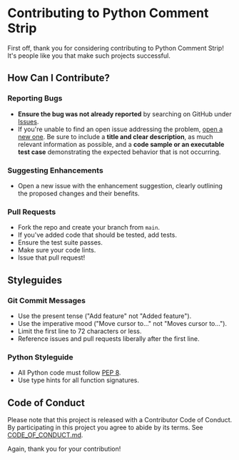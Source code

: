 # Contributing to Python Comment Strip

First off, thank you for considering contributing to Python Comment Strip! It's people like you that make such projects successful.

## How Can I Contribute?

### Reporting Bugs

- **Ensure the bug was not already reported** by searching on GitHub under [Issues](https://github.com/yourusername/python-comment-strip/issues).
- If you're unable to find an open issue addressing the problem, [open a new one](https://github.com/yourusername/python-comment-strip/issues/new). Be sure to include a **title and clear description**, as much relevant information as possible, and a **code sample or an executable test case** demonstrating the expected behavior that is not occurring.

### Suggesting Enhancements

- Open a new issue with the enhancement suggestion, clearly outlining the proposed changes and their benefits.

### Pull Requests

- Fork the repo and create your branch from `main`.
- If you've added code that should be tested, add tests.
- Ensure the test suite passes.
- Make sure your code lints.
- Issue that pull request!

## Styleguides

### Git Commit Messages

- Use the present tense ("Add feature" not "Added feature").
- Use the imperative mood ("Move cursor to..." not "Moves cursor to...").
- Limit the first line to 72 characters or less.
- Reference issues and pull requests liberally after the first line.

### Python Styleguide

- All Python code must follow [PEP 8](https://www.python.org/dev/peps/pep-0008/).
- Use type hints for all function signatures.

## Code of Conduct

Please note that this project is released with a Contributor Code of Conduct. By participating in this project you agree to abide by its terms. See [CODE_OF_CONDUCT.md](CODE_OF_CONDUCT.md).

Again, thank you for your contribution!
